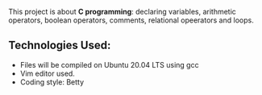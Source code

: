 This project is about **C programming**: declaring variables,
arithmetic operators, boolean operators, comments,
relational opeerators and loops.

## Technologies Used:
* Files will be compiled on Ubuntu 20.04 LTS using gcc
* Vim editor used.
* Coding style: Betty
